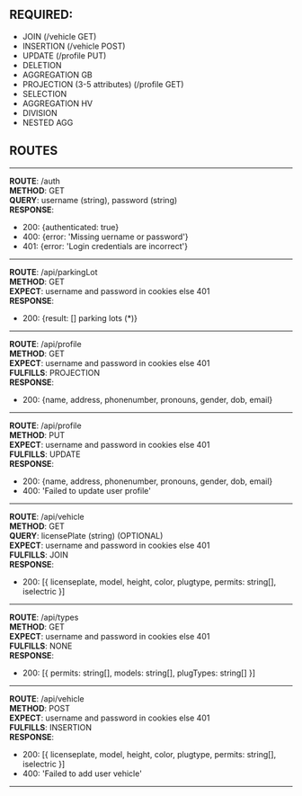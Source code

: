 ## REQUIRED: 
- JOIN (/vehicle GET)
- INSERTION (/vehicle POST)
- UPDATE (/profile PUT)
- DELETION 
- AGGREGATION GB 
- PROJECTION  (3-5 attributes) (/profile GET)
- SELECTION 
- AGGREGATION HV 
- DIVISION 
- NESTED AGG

## ROUTES
<hr/>

**ROUTE**: /auth <br/>
**METHOD**: GET  <br/>
**QUERY**: username (string), password (string)  <br/>
**RESPONSE**: 
  - 200: {authenticated: true} 
  - 400: {error: 'Missing uername or password'}
  - 401: {error: 'Login credentials are incorrect'}

<hr/>

**ROUTE**: /api/parkingLot  <br/>
**METHOD**: GET  <br/>
**EXPECT**: username and password in cookies else 401  <br/>
**RESPONSE**:
 - 200: {result: [] parking lots (*)}

<hr/>

**ROUTE**: /api/profile  <br/>
**METHOD**: GET  <br/>
**EXPECT**: username and password in cookies else 401  <br/>
**FULFILLS**: PROJECTION <br/>
**RESPONSE**:  
  - 200: {name, address, phonenumber, pronouns, gender, dob, email}

<hr/>

**ROUTE**: /api/profile  <br/>
**METHOD**: PUT  <br/>
**EXPECT**: username and password in cookies else 401  <br/>
**FULFILLS**: UPDATE  <br/>
**RESPONSE**:  
  - 200: {name, address, phonenumber, pronouns, gender, dob, email}
  - 400: 'Failed to update user profile'

<hr/>

**ROUTE**: /api/vehicle <br/>
**METHOD**: GET <br/>
**QUERY**: licensePlate (string) (OPTIONAL)  <br/>
**EXPECT**: username and password in cookies else 401 <br/>
**FULFILLS**: JOIN <br/>
**RESPONSE**:
  - 200: [{ licenseplate, model, height, color, plugtype, permits: string[], iselectric }]

<hr/>

**ROUTE**: /api/types <br/>
**METHOD**: GET <br/>
**EXPECT**: username and password in cookies else 401 <br/>
**FULFILLS**: NONE <br/>
**RESPONSE**:
  - 200: [{ permits: string[], models: string[], plugTypes: string[] }]

<hr/>

**ROUTE**: /api/vehicle <br/>
**METHOD**: POST <br/>
**EXPECT**: username and password in cookies else 401 <br/>
**FULFILLS**: INSERTION <br/>
**RESPONSE**:   
   - 200: [{ licenseplate, model, height, color, plugtype, permits: string[], iselectric }]
   - 400: 'Failed to add user vehicle'

<hr/>